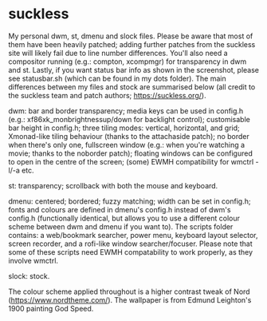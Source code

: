 # suckless

My personal dwm, st, dmenu and slock files. Please be aware that most of them have been heavily patched; adding further patches from the suckless site will likely fail due to line number differences. You'll also need a compositor running (e.g.: compton, xcompmgr) for transparency in dwm and st. Lastly, if you want status bar info as shown in the screenshot, please see statusbar.sh (which can be found in my dots folder). The main differences between my files and stock are summarised below (all credit to the suckless team and patch authors; https://suckless.org/).

dwm: bar and border transparency; media keys can be used in config.h (e.g.: xf86xk_monbrightnessup/down for backlight control); customisable bar height in config.h; three tiling modes: vertical, horizontal, and grid; Xmonad-like tiling behaviour (thanks to the attachaside patch); no border when there's only one, fullscreen window (e.g.: when you're watching a movie; thanks to the noborder patch); floating windows can be configured to open in the centre of the screen; (some) EWMH compatibility for wmctrl -l/-a etc.

st: transparency; scrollback with both the mouse and keyboard.

dmenu: centered; bordered; fuzzy matching; width can be set in config.h; fonts and colours are defined in dmenu's config.h instead of dwm's config.h (functionally identical, but allows you to use a different colour scheme between dwm and dmenu if you want to). The scripts folder contains: a web/bookmark searcher, power menu, keyboard layout selector, screen recorder, and a rofi-like window searcher/focuser. Please note that some of these scripts need EWMH compatability to work properly, as they involve wmctrl.

slock: stock.

The colour scheme applied throughout is a higher contrast tweak of Nord (https://www.nordtheme.com/). The wallpaper is from Edmund Leighton's 1900 painting God Speed.
